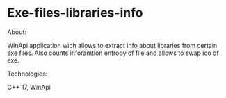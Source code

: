# Exe-files-libraries-info

About:

WinApi application wich allows to extract info about libraries from certain exe files. Also counts inforamtion entropy of file and allows to swap ico of exe.

Technologies:

C++ 17, WinApi
